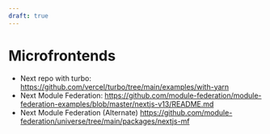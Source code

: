```yaml
---
draft: true
---
```


# Microfrontends

- Next repo with turbo: https://github.com/vercel/turbo/tree/main/examples/with-yarn
- Next Module Federation:
  https://github.com/module-federation/module-federation-examples/blob/master/nextjs-v13/README.md
- Next Module Federation (Alternate)
  https://github.com/module-federation/universe/tree/main/packages/nextjs-mf
